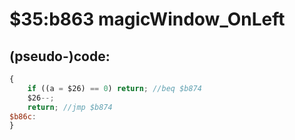 ﻿
# $35:b863 magicWindow_OnLeft

<summary></summary>

## (pseudo-)code:
```js
{
	if ((a = $26) == 0) return;	//beq $b874
	$26--;
	return;	//jmp $b874
$b86c:
}
```



